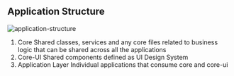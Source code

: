 ## Application Structure
![application-structure](https://user-images.githubusercontent.com/19801457/76269864-ac3c7780-6249-11ea-84eb-f39cda83ed8b.png)

1. Core
  Shared classes, services and any core files related to business logic that can be shared across all the applications
2. Core-UI
  Shared components defined as UI Design System
3. Application Layer
  Individual applications that consume core and core-ui
